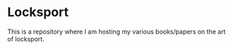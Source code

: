 # Locksport

This is a repository where I am hosting my various books/papers on the art of locksport.

